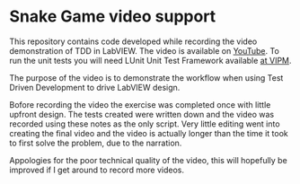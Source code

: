 # Snake Game video support

This repository contains code developed while recording the video demonstration of TDD in LabVIEW.
The video is available on [YouTube](https://youtu.be/cgOtv9jrpvc).
To run the unit tests you will need LUnit Unit Test Framework available [at VIPM](https://www.vipm.io/package/astemes_lib_lunit/).

The purpose of the video is to demonstrate the workflow when using Test Driven Development to drive LabVIEW design. 

Bofore recording the video the exercise was completed once with little upfront design.
The tests created were written down and the video was recorded using these notes as the only script.
Very little editing went into creating the final video and the video is actually longer than the time it took to first solve the problem, due to the narration.

Appologies for the poor technical quality of the video, this will hopefully be improved if I get around to record more videos.
